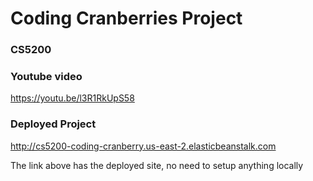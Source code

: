 # Coding Cranberries Project
### CS5200


### Youtube video

https://youtu.be/l3R1RkUpS58

### Deployed Project

http://cs5200-coding-cranberry.us-east-2.elasticbeanstalk.com

The link above has the deployed site, no need to setup anything locally
